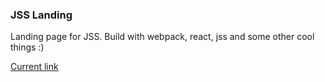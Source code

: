 ### JSS Landing

Landing page for JSS. Build with webpack, react, jss and some other cool things :)

[Current link](https://cssinjs.github.io/site/)
